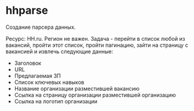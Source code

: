 # hhparse

Создание парсера данных.

Ресурс: HH.ru.
Регион не важен.
Задача - перейти в список любой из вакансий, пройти этот список, пройти пагинацию, зайти на страницу с вакансией и извлечь следующие данные:
- Заголовок
- URL
- Предлагаемая ЗП
- Список ключевых навыков
- Название организации разместившей вакансию
- Ссылка на страницу организации разместившей организацию
- Ссылка на логотип организации
